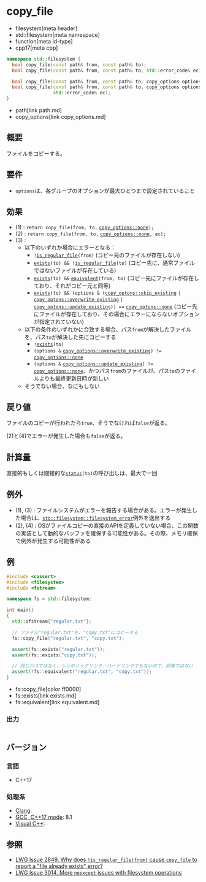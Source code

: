 # copy_file
* filesystem[meta header]
* std::filesystem[meta namespace]
* function[meta id-type]
* cpp17[meta cpp]

```cpp
namespace std::filesystem {
  bool copy_file(const path& from, const path& to);                       // (1)
  bool copy_file(const path& from, const path& to, std::error_code& ec);  // (2)

  bool copy_file(const path& from, const path& to, copy_options options); // (3)
  bool copy_file(const path& from, const path& to, copy_options options,
                 std::error_code& ec);                                    // (4)
}
```
* path[link path.md]
* copy_options[link copy_options.md]

## 概要
ファイルをコピーする。


## 要件
- `options`は、各グループのオプションが最大ひとつまで設定されていること


## 効果
- (1) : `return copy_file(from, to,` [`copy_options::none`](copy_options.md)`);`
- (2) : `return copy_file(from, to,` [`copy_options::none`](copy_options.md)`, ec);`
- (3) :
    - 以下のいずれか場合にエラーとなる：
        - `!`[`is_regular_file`](is_regular_file.md)`(from)` (コピー元のファイルが存在しない)
        - [`exists`](exists.md)`(to) && !`[`is_regular_file`](is_regular_file.md)`(to)` (コピー先に、通常ファイルではないファイルが存在している)
        - [`exists`](exists.md)`(to) &&` [`equivalent`](equivalent.md)`(from, to)` (コピー先にファイルが存在しており、それがコピー元と同等)
        - [`exists`](exists.md)`(to) && (options & (`[`copy_optons::skip_existing`](copy_options.md) `|` [`copy_optons::overwrite_existing`](copy_options.md) `|` [`copy_optons::update_existing`](copy_options.md)`)) ==` [`copy_optons::none`](copy_options.md) (コピー先にファイルが存在しており、その場合にエラーにならないオプションが指定されていない)
    - 以下の条件のいずれかに合致する場合、パス`from`が解決したファイルを、パス`to`が解決した先にコピーする
        - `!`[`exists`](exists.md)`(to)`
        - `(options &` [`copy_options::overwrite_existing`](copy_options.md)`) !=` [`copy_options::none`](copy_options.md)
        - `(options &` [`copy_options::update_existing`](copy_options.md)`) !=` [`copy_options::none`](copy_options.md)、かつパス`from`のファイルが、パス`to`のファイルよりも最終更新日時が新しい
    - そうでない場合、なにもしない


## 戻り値
ファイルのコピーが行われたら`true`、そうでなければ`false`が返る。

(2)と(4)でエラーが発生した場合も`false`が返る。


## 計算量
直接的もしくは間接的な[`status`](status.md)`(to)`の呼び出しは、最大で一回


## 例外
- (1), (3) : ファイルシステムがエラーを報告する場合がある。エラーが発生した場合は、[`std::filesystem::filesystem_error`](filesystem_error.md)例外を送出する
- (2), (4) : OSがファイルコピーの直接のAPIを定義していない場合、この関数の実装として動的なバッファを確保する可能性がある。その際、メモリ確保で例外が発生する可能性がある


## 例
```cpp example
#include <cassert>
#include <filesystem>
#include <fstream>

namespace fs = std::filesystem;

int main()
{
  std::ofstream{"regular.txt"};

  // ファイル"regular.txt"を、"copy.txt"にコピーする
  fs::copy_file("regular.txt", "copy.txt");

  assert(fs::exists("regular.txt"));
  assert(fs::exists("copy.txt"));

  // 同じパスではなく、シンボリックリンク／ハードリンクでもないので、同等ではない
  assert(!fs::equivalent("regular.txt", "copy.txt"));
}
```
* fs::copy_file[color ff0000]
* fs::exists[link exists.md]
* fs::equivalent[link equivalent.md]

### 出力
```
```

## バージョン
### 言語
- C++17

### 処理系
- [Clang](/implementation.md#clang):
- [GCC, C++17 mode](/implementation.md#gcc): 8.1
- [Visual C++](/implementation.md#visual_cpp):


## 参照
- [LWG Issue 2849. Why does `!is_regular_file(from)` cause `copy_file` to report a "file already exists" error?](https://wg21.cmeerw.net/lwg/issue2849)
- [LWG Issue 3014. More `noexcept` issues with filesystem operations](https://wg21.cmeerw.net/lwg/issue3014)
